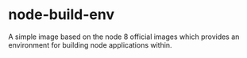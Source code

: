 # node-build-env

A simple image based on the node 8 official images which provides an environment for building node applications within.


